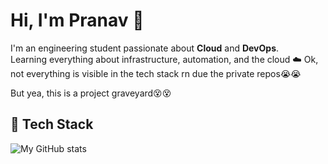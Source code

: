 # Hi, I'm Pranav 👋

I'm an engineering student passionate about **Cloud** and **DevOps**.  
Learning everything about infrastructure, automation, and the cloud ☁️
Ok, not everything is visible in the tech stack rn due the private repos😭😭

But yea, this is a project graveyard😵😵

## 🚀 Tech Stack

![My GitHub stats](https://github-readme-stats.vercel.app/api/top-langs/?username=Pranav5255&layout=compact&langs_count=8&theme=radical)

